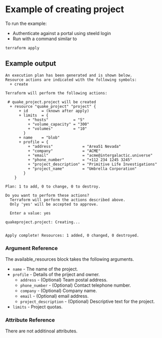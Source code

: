 # Example of creating project

To run the example:
* Authenticate against a portal using steeld login
* Run with a command similar to
```
terraform apply
``` 

## Example output
```
An execution plan has been generated and is shown below.
Resource actions are indicated with the following symbols:
  + create

Terraform will perform the following actions:

 # quake_project.project will be created
  + resource "quake_project" "project" {
      + id      = (known after apply)
      + limits  = {
          + "hosts"           = "5"
          + "volume_capacity" = "300"
          + "volumes"         = "10"
        }
      + name    = "blob"
      + profile = {
          + "address"             = "Area51 Nevada"
          + "company"             = "ACME"
          + "email"               = "acme@intergalactic.universe"
          + "phone_number"        = "+112 234 1245 3245"
          + "project_description" = "Primitive Life Investigations"
          + "project_name"        = "Umbrella Corporation"
        }
    }

Plan: 1 to add, 0 to change, 0 to destroy.

Do you want to perform these actions?
  Terraform will perform the actions described above.
  Only 'yes' will be accepted to approve.

  Enter a value: yes

quakeproject.project: Creating...


Apply complete! Resources: 1 added, 0 changed, 0 destroyed.

```

### Argument Reference

The available_resources block takes the following arguments.

- `name` - The name of the project.
- `profile` - Details of the priject and owner.
  - `address` - (Optional) Team postal address.
  - `phone_number` - (Optional) Contact telephone number.
  - `company` - (Optional) Company name.
  - `email` - (Optional)  email address.
  - `project_description` - (Optional) Descriptive text for the project.
 - `limits` - Project quotas.


### Attribute Reference

There are not additinoal attributes.